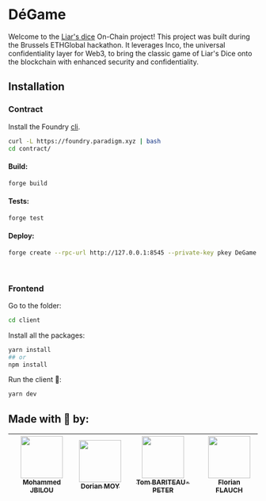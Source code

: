 # DéGame

Welcome to the [Liar's dice](https://www.wikihow.com/Play-Liar%27s-Dice) On-Chain project! This project was built during the Brussels ETHGlobal hackathon. It leverages Inco, the universal confidentiality layer for Web3, to bring the classic game of Liar's Dice onto the blockchain with enhanced security and confidentiality.

## Installation

### Contract

Install the Foundry [cli](https://book.getfoundry.sh/getting-started/installation).

```sh
curl -L https://foundry.paradigm.xyz | bash
cd contract/
```

#### Build:
```sh
forge build
```

#### Tests:
```sh
forge test
```

#### Deploy:
```sh
forge create --rpc-url http://127.0.0.1:8545 --private-key pkey DeGame
```

<br/>

### Frontend

Go to the folder:
```sh
cd client
```


Install all the packages:
```sh
yarn install
## or
npm install
```

Run the client 🚀:
```sh
yarn dev
```


## Made with :white_heart: by:

| [<img src="https://github.com/Molaryy.png?size=85" width=85><br><sub>Mohammed JBILOU</sub>](https://github.com/Molaryy) | [<img src="https://github.com/Croos3r.png?size=85" width=85><br><sub>Dorian MOY</sub>](https://github.com/Croos3r) | [<img src="https://github.com/Tomi-Tom.png?size=85" width=85><br><sub>Tom BARITEAU-PETER</sub>](https://github.com/Tomi-Tom) | [<img src="https://github.com/EdenComp.png?size=85" width=85><br><sub>Florian FLAUCH</sub>](https://github.com/EdenComp)
|:---:|:---:|:---:|:---:|
